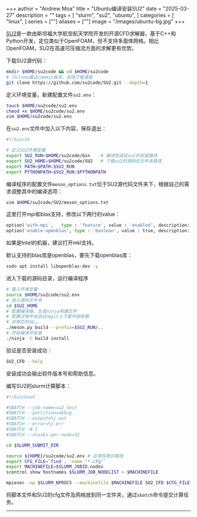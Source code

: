 +++
author = "Andrew Moa"
title = "Ubuntu编译安装SU2"
date = "2025-03-27"
description = ""
tags = [
    "slurm",
    "su2",
    "ubuntu",
]
categories = [
    "linux",
]
series = [""]
aliases = [""]
image = "/images/ubuntu-bg.jpg"
+++

[SU2](https://su2code.github.io/)是一款由斯坦福大学航空航天学院开发的开源CFD求解器，基于C++和Python开发，定位类似于OpenFOAM，但不支持多面体网格。相比OpenFOAM，SU2在高速可压缩流方面的求解更有优势。

下载SU2源代码：
```Bash
mkdir $HOME/su2code && cd $HOME/su2code
# 只clone最近commit版本，加快下载速度
git clone https://github.com/su2code/SU2.git --depth=1
```

定义环境变量，新建配置文件`su2.env`：
```Bash
touch $HOME/su2code/su2.env
chmod +x $HOME/su2code/su2.env
vim $HOME/su2code/su2.env
```

在`su2.env`文件中加入以下内容，保存退出：
```Bash
#!/bin/sh

# 定义SU2环境变量
export SU2_RUN=$HOME/su2code/bin	# 编译完成后su2的安装路径
export SU2_HOME=$HOME/su2code/SU2	# 下载su2的源码的文件夹路径
export PATH=$PATH:$SU2_RUN
export PYTHONPATH=$SU2_RUN:$PYTHONPATH
```

编译程序的配置文件`meson_options.txt`位于SU2源代码文件夹下，根据自己的需求调整其中的编译选项：
```Bash
vim $HOME/su2code/SU2/meson_options.txt
```

这里打开mpi和blas支持，修改以下两行的value：
```Python
option('with-mpi',   type : 'feature', value : 'enabled', description: 'enable MPI support')
option('enable-openblas', type : 'boolean', value : true, description: 'enable BLAS and LAPACK support via OpenBLAS')
```
如果是Intel的机器，建议打开mkl支持。

默认支持的blas库是openblas，要先下载openblas库：
```Bash
sudo apt install libopenblas-dev -y
```

进入下载的源码目录，运行编译程序
```Bash
# 载入环境变量
source $HOME/su2code/su2.env
# 进入源码文件夹
cd $SU2_HOME
# 配置编译器，生成ninja构建文件
# 配置过程中会自动从git上下载外部依赖
# 非常花时间……
./meson.py build --prefix=$SU2_RUN/..
# 开始编译并安装
./ninja -C build install
```

验证是否安装成功：
```Bash
SU2_CFD --help
```
安装成功会输出软件版本号和帮助信息。

编写SU2的slurm计算脚本：
```Bash
#!/bin/bash 

#SBATCH --job-name=su2_test
#SBATCH --partition=debug 
#SBATCH --output=%j.out 
#SBATCH --error=%j.err 
#SBATCH -N 1 
#SBATCH --ntasks-per-node=32 

cd $SLURM_SUBMIT_DIR

source ${HOME}/su2code/su2.env # 应填写绝对路径
export CFG_FILE=`find . -name "*.cfg"`
export MACHINEFILE=$SLURM_JOBID.nodes 
scontrol show hostnames $SLURM_JOB_NODELIST > $MACHINEFILE 

mpiexec -np $SLURM_NPROCS --machinefile $MACHINEFILE SU2_CFD $CFG_FILE

```
将脚本文件和SU2的cfg文件及网格放到同一文件夹，通过`sbatch`命令提交计算任务。

---

